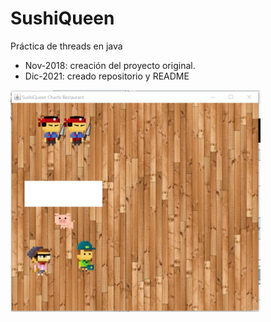 # SushiQueen
Práctica de threads en java
* Nov-2018: creación del proyecto original.
* Dic-2021: creado repositorio y README
<img src="https://github.com/MariaAdrover/SushiQueen/blob/main/sushiQueen.jpg" alt="SushiQueen" width="400"/>
